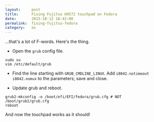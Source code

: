 ```yaml
---
layout:     post
title:      Fixing Fujitsu UH572 touchpad on Fedora
date:       2015-10-12 18:42:00
permalink:  fixing-fujitsu-fedora
category:   os
---
```

&hellip;that's a lot of F-words. Here's the thing. 

* Open the `grub` config file.
<pre><code>sudo su
vim /etc/default/grub</code></pre>

* Find the line starting with `GRUB_CMDLINE_LINUX`. Add `i8042.notimeout i8042.nomux` to the parameters; save and close.

* Update grub and reboot.
<pre><code>grub2-mkconfig -o /boot/efi/EFI/fedora/grub.cfg # NOT /boot/grub2/grub.cfg
reboot
</code></pre>

And now the touchpad works as it should!
